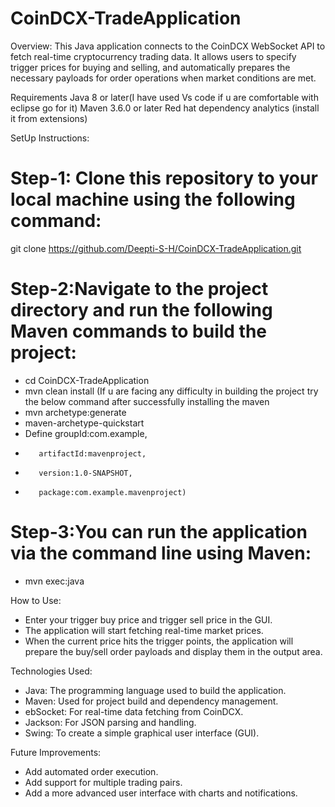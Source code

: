 # CoinDCX-TradeApplication

Overview:
This Java application connects to the CoinDCX WebSocket API to fetch real-time cryptocurrency trading data. It allows users to specify trigger prices for buying and selling, and automatically prepares the necessary payloads for order operations when market conditions are met.


Requirements
Java 8 or later(I have used Vs code if u are comfortable with eclipse go for it)
Maven 3.6.0 or later
Red hat dependency analytics (install it from extensions)


SetUp Instructions:  
# Step-1: Clone this repository to your local machine using the following command:
   git clone https://github.com/Deepti-S-H/CoinDCX-TradeApplication.git 
# Step-2:Navigate to the project directory and run the following Maven commands to build the project:
  * cd CoinDCX-TradeApplication
  * mvn clean install
(If u are facing any difficulty in building the project try the below command after successfully installing the maven
  * mvn archetype:generate
  * maven-archetype-quickstart
  * Define groupId:com.example,
  *        artifactId:mavenproject,
  *        version:1.0-SNAPSHOT,
  *        package:com.example.mavenproject)
# Step-3:You can run the application via the command line using Maven:
 * mvn exec:java


How to Use:
 *  Enter your trigger buy price and trigger sell price in the GUI.
 *  The application will start fetching real-time market prices.
 *  When the current price hits the trigger points, the application will prepare the buy/sell order payloads and display them in the output area.

	
Technologies Used:
 *  Java: The programming language used to build the application.
 *  Maven: Used for project build and dependency management.
 *  ebSocket: For real-time data fetching from CoinDCX.
 *  Jackson: For JSON parsing and handling.
 *  Swing: To create a simple graphical user interface (GUI).


Future Improvements:
 *  Add automated order execution.
 *  Add support for multiple trading pairs.
 *  Add a more advanced user interface with charts and notifications.


